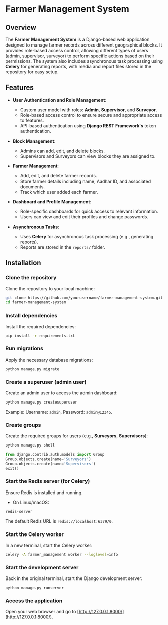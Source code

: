 # Farmer Management System

## Overview
The **Farmer Management System** is a Django-based web application designed to manage farmer records across different geographical blocks. It provides role-based access control, allowing different types of users (admin, supervisor, surveyor) to perform specific actions based on their permissions. The system also includes asynchronous task processing using **Celery** for generating reports, with media and report files stored in the repository for easy setup.

## Features
- **User Authentication and Role Management**:
  - Custom user model with roles: **Admin**, **Supervisor**, and **Surveyor**.
  - Role-based access control to ensure secure and appropriate access to features.
  - API-based authentication using **Django REST Framework's** token authentication.

- **Block Management**:
  - Admins can add, edit, and delete blocks.
  - Supervisors and Surveyors can view blocks they are assigned to.

- **Farmer Management**:
  - Add, edit, and delete farmer records.
  - Store farmer details including name, Aadhar ID, and associated documents.
  - Track which user added each farmer.

- **Dashboard and Profile Management**:
  - Role-specific dashboards for quick access to relevant information.
  - Users can view and edit their profiles and change passwords.

- **Asynchronous Tasks**:
  - Uses **Celery** for asynchronous task processing (e.g., generating reports).
  - Reports are stored in the `reports/` folder.

## Installation

### Clone the repository
Clone the repository to your local machine:
```bash
git clone https://github.com/yourusername/farmer-management-system.git
cd farmer-management-system
```

### Install dependencies
Install the required dependencies:
```bash
pip install -r requirements.txt
```

### Run migrations
Apply the necessary database migrations:
```bash
python manage.py migrate
```

### Create a superuser (admin user)
Create an admin user to access the admin dashboard:
```bash
python manage.py createsuperuser
```
Example: Username: `admin`, Password: `admin@12345`.

### Create groups
Create the required groups for users (e.g., **Surveyors**, **Supervisors**):
```bash
python manage.py shell
```
```python
from django.contrib.auth.models import Group
Group.objects.create(name='Surveyors')
Group.objects.create(name='Supervisors')
exit()
```

### Start the Redis server (for Celery)
Ensure Redis is installed and running.

- On Linux/macOS:
```bash
redis-server
```
The default Redis URL is `redis://localhost:6379/0`.

### Start the Celery worker
In a new terminal, start the Celery worker:
```bash
celery -A farmer_management worker --loglevel=info
```

### Start the development server
Back in the original terminal, start the Django development server:
```bash
python manage.py runserver
```

### Access the application
Open your web browser and go to [http://127.0.0.1:8000/](http://127.0.0.1:8000/).
